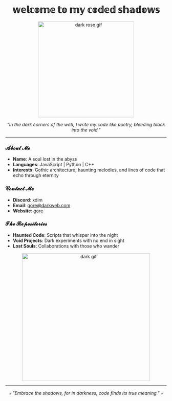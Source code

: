 <h1 align="center">𝕨𝕖𝕝𝕔𝕠𝕞𝕖 𝕥𝕠 𝕞𝕪 𝕔𝕠𝕕𝕖𝕕 𝕤𝕙𝕒𝕕𝕠𝕨𝕤</h1>

<p align="center">
  <img src="https://giffiles.alphacoders.com/152/152324.gif" alt="dark rose gif" width="300px"/>
</p>

<p align="center">
  <em>"In the dark corners of the web, I write my code like poetry, bleeding black into the void."</em>
</p>

---

### 𝓐𝓫𝓸𝓾𝓽 𝓜𝓮

- **Name**: A soul lost in the abyss
- **Languages**: JavaScript | Python | C++
- **Interests**: Gothic architecture, haunting melodies, and lines of code that echo through eternity

### 𝓒𝓸𝓷𝓽𝓪𝓬𝓽 𝓜𝓮
- **Discord**: xdim
- **Email**: gore@darkweb.com
- **Website**: [gore](https://bestgore.com)

### 𝓣𝓱𝓮 𝓡𝓮𝓹𝓸𝓼𝓲𝓽𝓸𝓻𝓲𝓮𝓼
- **Haunted Code**: Scripts that whisper into the night
- **Void Projects**: Dark experiments with no end in sight
- **Lost Souls**: Collaborations with those who wander

<p align="center">
  <img src="https://pa1.aminoapps.com/7790/01c341e2859040b2bb2c9e8f57c78c9bcaebda23r1-500-206_hq.gif" alt="dark gif" width="400px"/>
</p>

---

<p align="center">
  <em>💀 "Embrace the shadows, for in darkness, code finds its true meaning." 💀</em>
</p>

